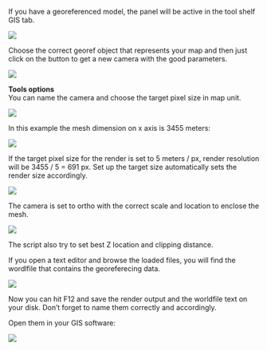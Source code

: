 If you have a georeferenced model, the panel will be active in the tool shelf GIS tab.

![](https://github.com/domlysz/BlenderGIS/raw/master/images/georender_tool_panel.jpg)

Choose the correct georef object that represents your map and then just click on the button to get a new camera with the good parameters.

![](https://github.com/domlysz/BlenderGIS/raw/master/images/georender_example.jpg)

**Tools options**  
You can name the camera and choose the target pixel size in map unit.

![](https://github.com/domlysz/BlenderGIS/raw/master/images/georender_redo_options.jpg)

In this example the mesh dimension on x axis is 3455 meters:

![](https://github.com/domlysz/BlenderGIS/raw/master/images/georender_mesh_dimensions.jpg)

If the target pixel size for the render is set to 5 meters / px, render resolution will be 3455 / 5 = 691 px. Set up the target size automatically sets the render size accordingly.

![](https://github.com/domlysz/BlenderGIS/raw/master/images/georender_resolution.jpg)

The camera is set to ortho with the correct scale and location to enclose the mesh.

![](https://github.com/domlysz/BlenderGIS/raw/master/images/georender_cam_settings.jpg)

The script also try to set best Z location and clipping distance.

If you open a text editor and browse the loaded files, you will find the wordlfile that contains the georeferecing data.

![](https://github.com/domlysz/BlenderGIS/raw/master/images/georender_worldfile.jpg)

Now you can hit F12 and save the render output and the worldfile text on your disk. Don’t forget to name them correctly and accordingly.

Open them in your GIS software:

![](https://github.com/domlysz/BlenderGIS/raw/master/images/georender_result.jpg)